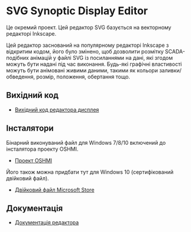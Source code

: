 # SVG Synoptic Display Editor

Це окремий проект. Цей редактор SVG базується на векторному редакторі Inkscape.

Цей редактор заснований на популярному редакторі Inkscape з відкритим кодом, його було змінено, щоб дозволити розмітку SCADA-подібних анімацій у файлі SVG із посиланнями на дані, які згодом можуть бути надані під час виконання.
Будь-які графічні властивості можуть бути анімовані живими даними, такими як кольори заливки/обведення, розмір, положення, обертання тощо.

## Вихідний код

* [Вихідний код редактора дисплея](https://gitlab.com/ricardolo/inkscape)

## Інсталятори

Бінарний виконуваний файл для Windows 7/8/10 включений до інсталятора проекту OSHMI.

* [Проект OSHMI](https://sourceforge.net/projects/oshmiopensubstationhmi/)

Його також можна придбати тут для Windows 10 (сертифікований двійковий файл).

* [Двійковий файл Microsoft Store](https://www.microsoft.com/store/apps/9P9905HMKZ7X?ocid=periscope)

## Документація

* [Документація редактора](https://scadavis.io/scadavisitor.docx.html)